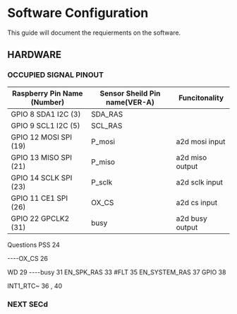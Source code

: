 # Software Configuration

This guide will document the requierments on the software.

## HARDWARE 


### OCCUPIED SIGNAL PINOUT

| Raspberry Pin Name (Number) | Sensor Sheild Pin name(VER-A)  | Funcitonality  |
| --------------------------- | ------------------------------ | -------------- |
| GPIO 8 SDA1 I2C (3)         | SDA_RAS||
| GPIO 9 SCL1 I2C (5) 		  |	SCL_RAS||
| GPIO 12 MOSI SPI (19) | P_mosi |a2d mosi input|
| GPIO 13 MISO SPI (21) | P_miso |a2d miso output|
| GPIO 14 SCLK SPI (23) | P_sclk |a2d sclk input| 
| GPIO  11 CE1 SPI (26) | OX_CS | a2d cs input|	
| GPIO 22 GPCLK2 (31) | busy | a2d busy output|


Questions 
PSS 24 


----OX_CS 26

WD 29
----busy 31
EN_SPK_RAS 33
#FLT 35
EN_SYSTEM_RAS 37
GPIO 38

INT1_RTC~ 36 , 40
### NEXT SECd

